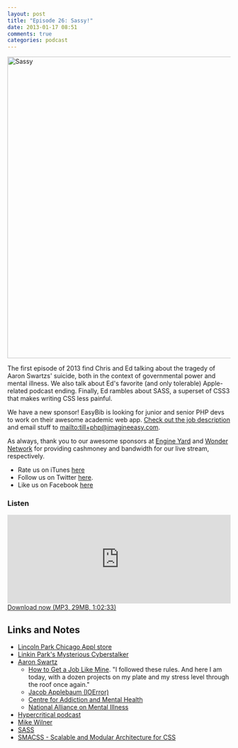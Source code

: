 ```yaml
---
layout: post
title: "Episode 26: Sassy!"
date: 2013-01-17 08:51
comments: true
categories: podcast
---
```


<a href="http://www.flickr.com/photos/roadsidepictures/313680465/" title="Sassy by Roadsidepictures, on Flickr"><img src="http://farm1.staticflickr.com/120/313680465_73e6ede973_o.jpg" width="850" height="680" alt="Sassy"></a>

The first episode of 2013 find Chris and Ed talking about the tragedy of Aaron Swartzs' suicide, both in the context of governmental power and mental illness. We also talk about Ed's favorite (and only tolerable) Apple-related podcast ending. Finally, Ed rambles about SASS, a superset of CSS3 that makes writing CSS less painful.

We have a new sponsor! EasyBib is looking for junior and senior PHP devs to work on their awesome academic web app. [Check out the job description](http://gun.io/careers/1157/junior-senior-php-developers) and email stuff to <mailto:till+php@imagineeasy.com>.

As always, thank you to our awesome sponsors at [Engine Yard](http://engineyard.com)
and [Wonder Network](http://wondernetworks.com) for providing 
cashmoney and bandwidth for our live stream, respectively.

* Rate us on iTunes [here](http://itunes.apple.com/us/podcast/dev-hell/id489840699)
* Follow us on Twitter [here](https://twitter.com/dev_hell).
* Like us on Facebook [here](https://www.facebook.com/devhellpodcast)

### Listen

<iframe frameborder='0' height='200px' scrolling='no' seamless src='https://embed.simplecast.com/35285?color=f5f5f5' width='100%'></iframe>
<a href="http://audio.simplecast.com/35285.mp3" rel="enclosure">Download now (MP3, 29MB, 1:02:33)</a>

## Links and Notes

* [Lincoln Park Chicago Appl store](http://i.imgur.com/RIfMK.jpg)
* [Linkin Park's Mysterious Cyberstalker](http://www.wired.com/entertainment/music/news/2007/05/ff_linkinpark?currentPage=all)
* [Aaron Swartz](http://en.wikipedia.org/wiki/Aaron_Swartz)
  * [How to Get a Job Like Mine](https://aaronsw.jottit.com/howtoget). "I followed these rules. And here I am today, with a dozen projects on my plate and my stress level through the roof once again."
  * [Jacob Applebaum (IOError)](http://en.wikipedia.org/wiki/Jacob_Appelbaum)
  * [Centre for Addiction and Mental Health](https://www.supportcamh.ca/donations)
  * [National Alliance on Mental Illness](http://www.nami.org/)
* [Hypercritical podcast](http://5by5.tv/hypercritical)
* [Mike Wilner](http://en.wikipedia.org/wiki/Mike_Wilner)
* [SASS](http://sass-lang.com/)
* [SMACSS - Scalable and Modular Architecture for CSS](http://smacss.com/)
